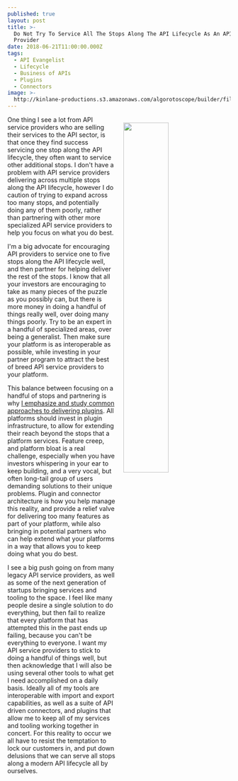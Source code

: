 ```yaml
---
published: true
layout: post
title: >-
  Do Not Try To Service All The Stops Along The API Lifecycle As An API Service
  Provider
date: 2018-06-21T11:00:00.000Z
tags:
  - API Evangelist
  - Lifecycle
  - Business of APIs
  - Plugins
  - Connectors
image: >-
  http://kinlane-productions.s3.amazonaws.com/algorotoscope/builder/filtered/66_189_800_500_0_max_0_-5_-1.jpg
---
```

<p><img src="{{ page.image }}" width="45%" align="right" style="padding: 15px;" /></p>One thing I see a lot from API service providers who are selling their services to the API sector, is that once they find success servicing one stop along the API lifecycle, they often want to service other additional stops. I don't have a problem with API service providers delivering across multiple stops along the API lifecycle, however I do caution of trying to expand across too many stops, and potentially doing any of them poorly, rather than partnering with other more specialized API service providers to help you focus on what you do best.

I'm a big advocate for encouraging API providers to service one to five stops along the API lifecycle well, and then partner for helping deliver the rest of the stops. I know that all your investors are encouraging to take as many pieces of the puzzle as you possibly can, but there is more money in doing a handful of things really well, over doing many things poorly. Try to be an expert in a handful of specialized areas, over being a generalist. Then make sure your platform is as interoperable as possible, while investing in your partner program to attract the best of breed API service providers to your platform.

This balance between focusing on a handful of stops and partnering is why [I emphasize and study  common approaches to delivering plugins](http://plugin.apievangelist.com/). All platforms should invest in plugin infrastructure, to allow for extending their reach beyond the stops that a platform services. Feature creep, and platform bloat is a real challenge, especially when you have investors whispering in your ear to keep building, and a very vocal, but often long-tail group of users demanding solutions to their unique problems. Plugin and connector architecture is how you help manage this reality, and provide a relief valve for delivering too many features as part of your platform, while also bringing in potential partners who can help extend what your platforms in a way that allows you to keep doing what you do best.

I see a big push going on from many legacy API service providers, as well as some of the next generation of startups bringing services and tooling to the space. I feel like many people desire a single solution to do everything, but then fail to realize that every platform that has attempted this in the past ends up failing, because you can't be everything to everyone. I want my API service providers to stick to doing a handful of things well, but then acknowledge that I will also be using several other tools to what get I need accomplished on a daily basis. Ideally all of my tools are interoperable with import and export capabilities, as well as a suite of API driven connectors, and plugins that allow me to keep all of my services and tooling working together in concert. For this reality to occur we all have to resist the temptation to lock our customers in, and put down delusions that we can serve all stops along a modern API lifecycle all by ourselves.
